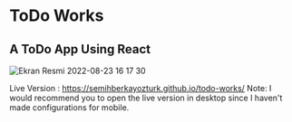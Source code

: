 # ToDo Works

## A ToDo App Using React

![Ekran Resmi 2022-08-23 16 17 30](https://user-images.githubusercontent.com/90466553/186168829-d3cd45d0-4ba0-47ba-8d71-f5ecd1385d69.png)

Live Version : https://semihberkayozturk.github.io/todo-works/
Note: I would recommend you to open the live version in desktop since I haven't made configurations for mobile.


